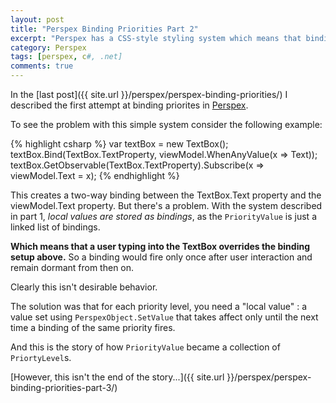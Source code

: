 ```yaml
---
layout: post
title: "Perspex Binding Priorities Part 2"
excerpt: "Perspex has a CSS-style styling system which means that binding priorites (or precedence) are very important."
category: Perspex
tags: [perspex, c#, .net]
comments: true
---
```

In the [last post]({{ site.url }}/perspex/perspex-binding-priorities/) I described the
first attempt at binding priorites in [Perspex](https://github.com/grokys/Perspex/).

To see the problem with this simple system consider the following example:

{% highlight csharp %}
var textBox = new TextBox();
textBox.Bind(TextBox.TextProperty, viewModel.WhenAnyValue(x => Text));
textBox.GetObservable(TextBox.TextProperty).Subscribe(x => viewModel.Text = x);
{% endhighlight %}

This creates a two-way binding between the TextBox.Text property and the
viewModel.Text property. But there's a problem. With the system described in
part 1, *local values are stored as bindings*, as the `PriorityValue` is just
a linked list of bindings.

**Which means that a user typing into the TextBox overrides the binding setup
above.** So a binding would fire only once after user interaction and remain
dormant from then on.

Clearly this isn't desirable behavior.

The solution was that for each priority level, you need a "local value" : a
value set using `PerspexObject.SetValue` that takes affect only until the next
time a binding of the same priority fires.

And this is the story of how `PriorityValue` became a collection of
`PriortyLevel`s.

[However, this isn't the end of the story...]({{ site.url }}/perspex/perspex-binding-priorities-part-3/)
